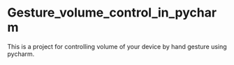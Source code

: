 # Gesture_volume_control_in_pycharm
This is a project for controlling volume of your device by hand gesture using pycharm.
